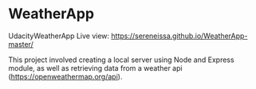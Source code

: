 # WeatherApp

UdacityWeatherApp Live view: https://sereneissa.github.io/WeatherApp-master/

This project involved creating a local server using Node and Express module, as well as retrieving data from a weather api (https://openweathermap.org/api).

